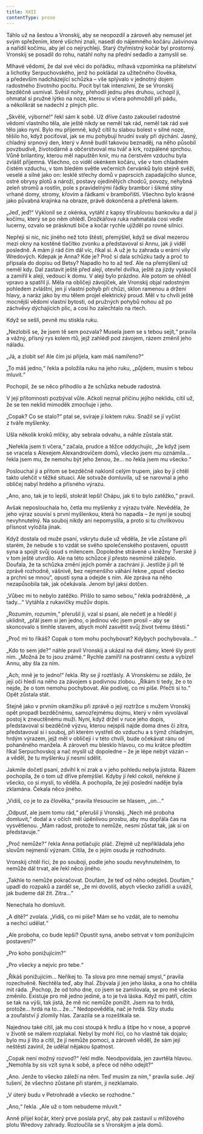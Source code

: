 ```yaml
---
title: XXII
contentType: prose
---
```


Táhlo už na šestou a Vronskij, aby se neopozdil a zároveň aby nemusel jet svým spřežením, které všichni znali, nasedl do nájemného kočáru Jašvinova a nařídil kočímu, aby jel co nejrychleji. Starý čtyřmístný kočár byl prostorný. Vronskij se posadil do rohu, natáhl nohy na přední sedadlo a zamyslil se.

Mlhavé vědomí, že dal své věci do pořádku, mlhavá vzpomínka na přátelství a lichotky Serpuchovského, jenž ho pokládal za užitečného člověka, a především nadcházející schůzka – vše splývalo v jednotný dojem radostného životního pocitu. Pocit byl tak intenzívní, že se Vronskij bezděčně usmíval. Svěsil nohy, přehodil jednu přes druhou, uchopil ji, ohmatal si pružné lýtko na noze, kterou si včera pohmoždil při pádu, a několikrát se nadechl z plných plic.

„Skvělé, výborné!“ řekl sám k sobě. Už dříve často zakoušel radostné vědomí vlastního těla, ale ještě nikdy se neměl tak rád, neměl tak rád své tělo jako nyní. Bylo mu příjemně, když cítil tu slabou bolest v silné noze, těšilo ho, když pociťoval, jak se mu pohybují hrudní svaly při dýchání. Jasný, chladný srpnový den, který v Anně budil takovou beznaděj, na něho působil povzbudivě, životodárně a občerstvoval mu tvář a krk, rozpálené sprchou. Vůně brilantiny, kterou měl napuštěn knír, mu na čerstvém vzduchu byla zvlášť příjemná. Všechno, co viděl okénkem kočáru, vše v tom chladném čistém vzduchu, v tom bledém světle večerních červánků bylo stejně svěží, veselé a silné jako on: lesklé střechy domů v paprscích zapadajícího slunce, ostré obrysy plotů a nároží, postavy ojedinělých chodců, povozy, nehybná zeleň stromů a rostlin, pole s pravidelnými řádky brambor i šikmé stíny vrhané domy, stromy, křovím a řádkami v brambořišti. Všechno bylo krásné jako půvabná krajinka na obraze, právě dokončená a přetřená lakem.

„Jeď, jeď!“ Vyklonil se z okénka, vytáhl z kapsy třírublovou bankovku a dal ji kočímu, který se po něm ohlédl. Drožkářova ruka nahmatala cosi vedle lucerny, ozvalo se prásknutí biče a kočár rychle ujížděl po rovné silnici.

Nepřeji si nic, nic jiného než toto štěstí, přemýšlel, když se díval mezerou mezi okny na kostěné tlačítko zvonku a představoval si Annu, jak ji viděl posledně. A mám ji rád čím dál víc, říkal si. A už je tu zahrada u erární vily Wredových. Kdepak je Anna? Kde je? Proč si dala schůzku tady a proč to připsala do dopisu od Betsy? Napadlo ho to až teď. Ale na přemýšlení už neměl kdy. Dal zastavit ještě před alejí, otevřel dvířka, ještě za jízdy vyskočil a zamířil k aleji, vedoucí k domu. V aleji bylo prázdno. Ale potom se ohlédl vpravo a spatřil ji. Měla na obličeji závojíček, ale Vronskij objal radostným pohledem zvláštní, jen jí vlastní pohyb při chůzi, sklon ramenou a držení hlavy, a naráz jako by mu tělem projel elektrický proud. Měl v tu chvíli ještě mocnější vědomí vlastní bytosti, od pružných pohybů nohou až po záchvěvy dýchajících plic, a cosi ho zalechtalo na rtech.

Když se sešli, pevně mu stiskla ruku.

„Nezlobíš se, že jsem tě sem pozvala? Musela jsem se s tebou sejít,“ pravila a vážný, přísný rys kolem rtů, jejž zahlédl pod závojem, rázem změnil jeho náladu.

„Já, a zlobit se! Ale čím jsi přijela, kam máš namířeno?“

„To máš jedno,“ řekla a položila ruku na jeho ruku, „půjdem, musím s tebou mluvit.“

Pochopil, že se něco přihodilo a že schůzka nebude radostná.

V její přítomnosti pozbýval vůle. Ačkoli neznal příčinu jejího neklidu, cítil už, že se ten neklid mimoděk zmocňuje i jeho.

„Copak? Co se stalo?“ ptal se, svíraje jí loktem ruku. Snažil se jí vyčíst z tváře myšlenky.

Ušla několik kroků mlčky, aby sebrala odvahu, a náhle zůstala stát.

„Neřekla jsem ti včera,“ začala, prudce a těžce oddychujíc, „že když jsem se vracela s Alexejem Alexandrovičem domů, všecko jsem mu oznámila… řekla jsem mu, že nemohu být jeho ženou, že… no řekla jsem mu všecko.“

Poslouchal ji a přitom se bezděčně naklonil celým trupem, jako by jí chtěl takto ulehčit v těžké situaci. Ale sotvaže domluvila, už se narovnal a jeho obličej nabyl hrdého a přísného výrazu.

„Ano, ano, tak je to lepší, stokrát lepší! Chápu, jak ti to bylo zatěžko,“ pravil.

Avšak neposlouchala ho, četla mu myšlenky z výrazu tváře. Nevěděla, že jeho výraz souvisí s první myšlenkou, která ho napadla – že nyní je souboj nevyhnutelný. Na souboj nikdy ani nepomyslila, a proto si tu chvilkovou přísnost vyložila jinak.

Když dostala od muže psaní, vskrytu duše už věděla, že vše zůstane při starém, že nebude s to vzdát se svého společenského postavení, opustit syna a spojit svůj osud s milencem. Dopoledne strávené u kněžny Tverské ji v tom ještě utvrdilo. Ale na této schůzce jí přesto nesmírně záleželo. Doufala, že ta schůzka změní jejich poměr a zachrání ji. Jestliže jí při té zprávě rozhodně, vášnivě, bez nejmenšího váhání řekne „opusť všecko a prchni se mnou“, opustí syna a odejde s ním. Ale zpráva na něho nezapůsobila tak, jak očekávala. Jenom byl jaksi dotčen.

„Vůbec mi to nebylo zatěžko. Přišlo to samo sebou,“ řekla podrážděně, „a tady…“ Vytáhla z rukavičky mužův dopis.

„Rozumím, rozumím,“ přerušil ji, vzal si psaní, ale nečetl je a hleděl ji uklidnit, „přál jsem si jen jedno, o jedinou věc jsem prosil – aby se skoncovalo s tímhle stavem, abych mohl zasvětit svůj život tvému štěstí.“

„Proč mi to říkáš? Copak o tom mohu pochybovat? Kdybych pochybovala…“

„Kdo to sem jde?“ náhle pravil Vronskij a ukázal na dvě dámy, které šly proti nim. „Možná že to jsou známé.“ Rychle zamířil na postranní cestu a vybízel Annu, aby šla za ním.

„Ach, mně je to jedno!“ řekla. Rty se jí roztřásly. A Vronskému se zdálo, že její oči hledí na něho za závojem s podivnou zlobou. „Říkám ti tedy, že o to nejde, že o tom nemohu pochybovat. Ale podívej, co mi píše. Přečti si to.“ Opět zůstala stát.

Stejně jako v prvním okamžiku při zprávě o její roztržce s mužem Vronskij opět propadl bezděčnému, samozřejmému dojmu, který v něm vyvolával postoj k zneuctěnému muži. Nyní, když držel v ruce jeho dopis, představoval si bezděčně výzvu, kterou nejspíš najde doma dnes či zítra, představoval si i souboj, při kterém vystřelí do vzduchu a s týmž chladným, hrdým výrazem, jejž měl v obličeji i v této chvíli, bude očekávat ránu od pohaněného manžela. A zároveň mu blesklo hlavou, co mu krátce předtím říkal Serpuchovskoj a nač myslil už dopoledne – že je lépe nebýt vázán – a věděl, že tu myšlenku jí nesmí sdělit.

Jakmile dočetl psaní, zdvihl k ní zrak a v jeho pohledu nebyla jistota. Rázem pochopila, že o tom už dříve přemýšlel. Kdyby jí řekl cokoli, neřekne jí všecko, co si myslí, to věděla. A pochopila, že její poslední naděje byla zklamána. Čekala něco jiného.

„Vidíš, co je to za člověka,“ pravila třesoucím se hlasem, „on…“

„Odpusť, ale jsem tomu rád,“ přerušil ji Vronskij. „Nech mě proboha domluvit,“ dodal a v očích měl úpěnlivou prosbu, aby mu dopřála čas na vysvětlenou. „Mám radost, protože to nemůže, nesmí zůstat tak, jak si on představuje.“

„Proč nemůže?“ řekla Anna potlačujíc pláč. Zřejmě už nepřikládala jeho slovům nejmenší význam. Cítila, že o jejím osudu je rozhodnuto.

Vronskij chtěl říci, že po souboji, podle jeho soudu nevyhnutelném, to nemůže dál trvat, ale řekl něco jiného.

„Takhle to nemůže pokračovat. Doufám, že teď od něho odejdeš. Doufám,“ upadl do rozpaků a zarděl se, „že mi dovolíš, abych všecko zařídil a uvážil, jak budeme dál žít. Zítra…“

Nenechala ho domluvit.

„A dítě?“ zvolala. „Vidíš, co mi píše? Mám se ho vzdát, ale to nemohu a nechci udělat.“

„Ale proboha, co bude lepší? Opustit syna, anebo setrvat v tom ponižujícím postavení?“

„Pro koho ponižujícím?“

„Pro všecky a nejvíc pro tebe.“

„Říkáš ponižujícím… Neříkej to. Ta slova pro mne nemají smysl,“ pravila rozechvěně. Nechtěla teď, aby lhal. Zbývala jí jen jeho láska, a ona ho chtěla mít ráda. „Pochop, že od toho dne, co jsem se zamilovala, se pro mě všecko změnilo. Existuje pro mě jedno jediné, a to je tvá láska. Když mi patří, cítím se tak na výši, tak jistá, že mě nic nemůže ponížit. Jsem na to hrdá, protože… hrdá na to… že…“ Nedopověděla, nač je hrdá. Slzy studu a zoufalství jí zlomily hlas. Zarazila se a rozeštkala se.

Najednou také cítil, jak mu cosi stoupá k hrdlu a štípe ho v nose, a poprvé v životě se málem rozplakal. Nebyl by mohl říci, co ho vlastně tak dojalo; bylo mu jí líto a cítil, že jí nemůže pomoci, a zároveň věděl, že sám její neštěstí zavinil, že udělal nějakou špatnost.

„Copak není možný rozvod?“ řekl mdle. Neodpovídala, jen zavrtěla hlavou. „Nemohla by sis vzít syna k sobě, a přece od něho odejít?“

„Ano. Jenže to všecko záleží na něm. Teď musím za ním,“ pravila suše. Její tušení, že všechno zůstane při starém, ji nezklamalo.

„V úterý budu v Petrohradě a všecko se rozhodne.“

„Ano,“ řekla. „Ale už o tom nebudeme mluvit.“

Anně přijel kočár, který prve poslala pryč, aby pak zastavil u mřížového plotu Wredovy zahrady. Rozloučila se s Vronským a jela domů.
